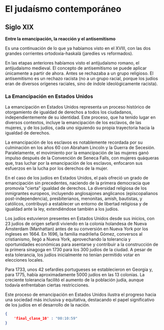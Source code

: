 # El judaísmo contemporáneo

## Siglo XIX

**Entre la emancipación, la reacción y el antisemitismo**

Es una continuación de lo que ya habíamos visto en el XVIII, con las dos grandes corrientes ortodoxia-haskalá (jaredíes vs reformados).

En las etapas anteriores habíamos visto el antijudaísmo romano, el antijudaísmo medieval. El concepto de antisemitismo se puede aplicar únicamente a partir de ahora. Antes se rechazaba a un grupo religioso. El antisemitismo es un rechazo racista (no a un grupo racial, porque los judíos eran de diversos orígenes raciales, sino de índole ideológicamente racista).

### La Emancipación en Estados Unidos

La emancipación en Estados Unidos representa un proceso histórico de otorgamiento de igualdad de derechos a todos los ciudadanos, independientemente de su identidad. Este proceso, que ha tenido lugar en diversos contextos, incluye la emancipación de los esclavos, de las mujeres, y de los judíos, cada uno siguiendo su propia trayectoria hacia la igualdad de derechos.

La emancipación de los esclavos es notablemente recordada por su culminación en los años 60 con Abraham Lincoln y la Guerra de Secesión. Paralelamente, el movimiento por la emancipación de las mujeres ganó impulso después de la Convención de Seneca Falls, con mujeres quáqueras que, tras luchar por la emancipación de los esclavos, enfocaron sus esfuerzos en la lucha por los derechos de la mujer.

En el caso de los judíos en Estados Unidos, el país ofreció un grado de emancipación sin precedentes, naciendo de la primera democracia que promovía "cierta" igualdad de derechos. La diversidad religiosa de los inmigrantes europeos, incluyendo anglosajones anglicanos (episcopalianos post-independencia), presbiterianos, menonitas, amish, bautistas, y católicos, contribuyó a establecer un entorno de libertad religiosa y de igualdad ante la ley, extendiéndose también a los judíos.

Los judíos estuvieron presentes en Estados Unidos desde sus inicios, con 23 judíos de origen sefardí viviendo en la colonia holandesa de Nueva Ámsterdam (Manhattan) antes de su conversión en Nueva York por los ingleses en 1664. En 1696, la familia madrileña Gómez, conversos al cristianismo, llegó a Nueva York, aprovechando la tolerancia y oportunidades económicas para asentarse y contribuir a la construcción de la primera sinagoga en 1730 para los 300 judíos de la ciudad. A pesar de esta tolerancia, los judíos inicialmente no tenían permitido votar en elecciones locales.

Para 1733, unos 42 sefardíes portugueses se establecieron en Georgia y, para 1775, había aproximadamente 5000 judíos en las 13 colonias. La creciente tolerancia facilitó el aumento de la población judía, aunque todavía enfrentaban ciertas restricciones.

Este proceso de emancipación en Estados Unidos ilustra el progreso hacia una sociedad más inclusiva y equitativa, destacando el papel significativo de los judíos en el desarrollo de la nación.

```json
{
    'final_clase_10' : "00:10:59"
}
```